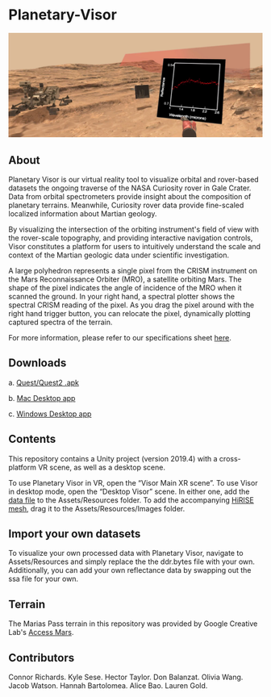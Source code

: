 # Planetary-Visor
![](Images/teaser.png) 

## About
Planetary Visor is our virtual reality tool to visualize orbital and rover-based datasets the ongoing traverse of the NASA Curiosity rover in Gale Crater. Data from orbital spectrometers provide insight about the composition of planetary terrains. Meanwhile, Curiosity rover data provide fine-scaled localized information about Martian geology.

By visualizing the intersection of the orbiting instrument's field of view with the rover-scale topography, and providing interactive navigation controls, Visor constitutes a platform for users to intuitively understand the scale and context of the Martian geologic data under scientific investigation.

A large polyhedron represents a single pixel from the CRISM instrument on the Mars Reconnaissance Orbiter (MRO), a satellite orbiting Mars. The shape of the pixel indicates the angle of incidence of  the MRO when it scanned the ground. In your right hand, a spectral plotter shows the spectral CRISM reading of the pixel. As you drag the pixel around with the right hand trigger button, you can relocate the pixel, dynamically plotting captured spectra of the terrain.

For more information, please refer to our specifications sheet [here](https://docs.google.com/document/d/1kGCzEMR2xrff4Ix_1EuVwuAB_juHsJ6bS9WEtmvN8OQ/edit?usp=sharing).

## Downloads
a. [Quest/Quest2 .apk](https://drive.google.com/drive/u/0/folders/1saZhpeA-oVFzD2kpPOjG9ppVDmhHgpDY)

b. [Mac Desktop app](https://drive.google.com/drive/u/0/folders/17XL8BXiAt1yD2579Hp4jL3Yb1FRPufyY)

c. [Windows Desktop app](https://drive.google.com/drive/u/0/folders/17XL8BXiAt1yD2579Hp4jL3Yb1FRPufyY)
## Contents
This repository contains a Unity project (version 2019.4) with a cross-platform VR scene, as well as a desktop scene. 

To use Planetary Visor in VR, open the “Visor Main XR scene”. To use Visor in desktop mode, open the “Desktop Visor” scene. 
In either one, add the [data file](https://drive.google.com/file/d/1CCanj8WCWzXFJ99qGjfwHSd6wggRgGys/view?usp=sharing) to the Assets/Resources folder.
To add the accompanying [HiRISE mesh](https://drive.google.com/file/d/1cAhYsbwRMsdiet7UFBo99PIZeNEpnXHr/view?usp=sharing), drag it to the Assets/Resources/Images folder.
## Import your own datasets
To visualize your own processed data with Planetary Visor, navigate to Assets/Resources and simply replace the the ddr.bytes file with your own. Additionally, you can add your own reflectance data by swapping out the ssa file for your own.
## Terrain
The Marias Pass terrain in this repository was provided by Google Creative Lab's [Access Mars](https://github.com/googlecreativelab/access-mars).
## Contributors
Connor Richards. 
Kyle Sese. 
Hector Taylor. 
Don Balanzat. 
Olivia Wang. 
Jacob Watson. 
Hannah Bartolomea. 
Alice Bao. 
Lauren Gold. 
